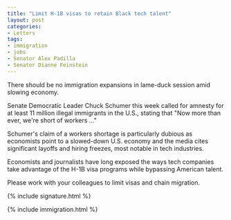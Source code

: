 ```yaml
---
title: "Limit H-1B visas to retain Black tech talent"
layout: post
categories:
- Letters
tags:
- immigration
- jobs
- Senator Alex Padilla
- Senator Dianne Feinstein
---
```


There should be no immigration expansions in lame-duck session amid slowing economy.

Senate Democratic Leader Chuck Schumer this week called for amnesty for at least 11 million illegal immigrants in the U.S., stating that "Now more than ever, we're short of workers ..."

Schumer's claim of a workers shortage is particularly dubious as economists point to a slowed-down U.S. economy and the media cites significant layoffs and hiring freezes, most notable in tech industries.

Economists and journalists have long exposed the ways tech companies take advantage of the H-1B visa programs while bypassing American talent.

Please work with your colleagues to limit visas and chain migration.

{% include signature.html %}

{% include immigration.html %}
